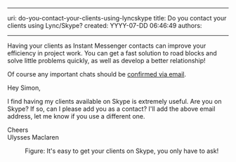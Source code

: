 

---
uri: do-you-contact-your-clients-using-lyncskype
title: Do you contact your clients using Lync/Skype?
created: YYYY-07-DD 06:46:49
authors:

---




<span class='intro'> ​Having your clients as Instant Messenger contacts can improve your efficiency in project work. You can get a fast solution to road blocks and solve little problems quickly, as well as develop a better relationship!  </span>

<p>Of course any important chats should be 
   <a href="http&#58;//www.ssw.com.au/ssw/Standards/Rules/RulestoBetterInstantMessenger.aspx#ImportantChatsEmail">confirmed via email</a>. </p><dl class="good"><dt><p>Hey Simon,​​​</p><p>I find having my clients available on&#160;Skype is extremely useful. Are you on Skype? If so, can I please add you as a contact? I'll add the above email address, let me know if you use a different one. </p><p>Cheers<br>Ulysses Maclaren</p></dt><dd>Figure&#58; It's easy to get your clients on Skype, you only have to ask! </dd></dl>



